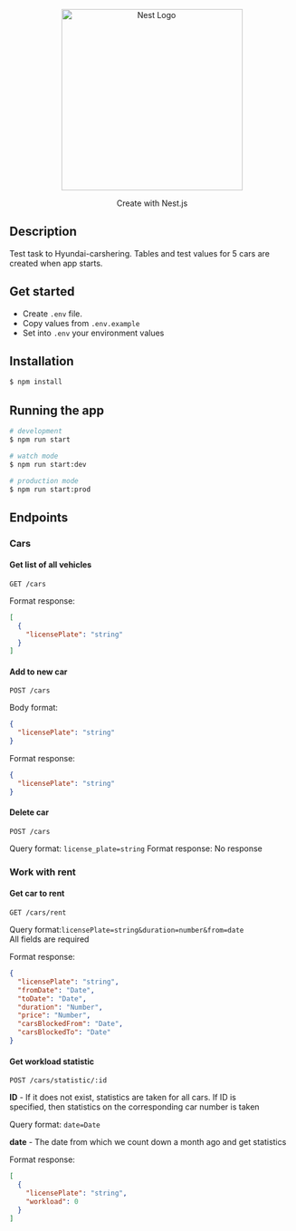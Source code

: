 <p align="center">
  <img src="https://nestjs.com/img/logo_text.svg" width="320" alt="Nest Logo" />
</p>

  <p align="center">Create with Nest.js</p>

## Description

Test task to Hyundai-carshering. Tables and test values for 5 cars are created when app starts.

## Get started

- Create `.env` file.
- Copy values from `.env.example`
- Set into `.env` your environment values

## Installation

```bash
$ npm install
```

## Running the app

```bash
# development
$ npm run start

# watch mode
$ npm run start:dev

# production mode
$ npm run start:prod
```

## Endpoints

### Cars

#### Get list of all vehicles

```url
GET /cars
```

Format response:

```json
[
  {
    "licensePlate": "string"
  }
]
```

#### Add to new car

```url
POST /cars
```

Body format:

```json
{
  "licensePlate": "string"
}
```

Format response:

```json
{
  "licensePlate": "string"
}
```

#### Delete car

```url
POST /cars
```

Query format:
`license_plate=string`
Format response: No response

### Work with rent

#### Get car to rent

```url
GET /cars/rent
```

Query format:`licensePlate=string&duration=number&from=date`
<br>All fields are required

Format response:

```json
{
  "licensePlate": "string",
  "fromDate": "Date",
  "toDate": "Date",
  "duration": "Number",
  "price": "Number",
  "carsBlockedFrom": "Date",
  "carsBlockedTo": "Date"
}
```

#### Get workload statistic

```url
POST /cars/statistic/:id
```

<p>
<b>ID</b> - If it does not exist, statistics are taken for all cars. If ID is <br>
specified, then statistics on the corresponding car number is taken</p>

Query format: `date=Date`

<p><b>date</b> - The date from which we count down a month ago and get statistics</p>

Format response:

```json
[
  {
    "licensePlate": "string",
    "workload": 0
  }
]
```
